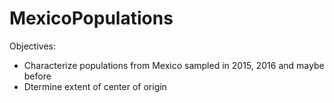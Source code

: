 # MexicoPopulations

Objectives:
- Characterize populations from Mexico sampled in 2015, 2016 and maybe before
- Dtermine extent of center of origin
